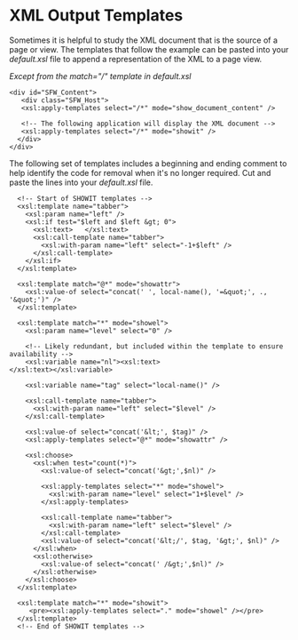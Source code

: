 # XML Output Templates

Sometimes it is helpful to study the XML document that is the source of a
page or view.  The templates that follow the example can be pasted into your
_default.xsl_ file to append a representation of the XML to a page view.

_Except from the match="/" template in default.xsl_
~~~{xsl}
<div id="SFW_Content">
   <div class="SFW_Host">
   <xsl:apply-templates select="/*" mode="show_document_content" />

   <!-- The following application will display the XML document -->
   <xsl:apply-templates select="/*" mode="showit" />
  </div>
</div>
~~~

The following set of templates includes a beginning and ending comment to
help identify the code for removal when it's no longer required.  Cut and paste
the lines into your _default.xsl_ file.

~~~{xsl}
  <!-- Start of SHOWIT templates -->
  <xsl:template name="tabber">
    <xsl:param name="left" />
    <xsl:if test="$left and $left &gt; 0">
      <xsl:text>   </xsl:text>
      <xsl:call-template name="tabber">
        <xsl:with-param name="left" select="-1+$left" />
      </xsl:call-template>
    </xsl:if>
  </xsl:template>

  <xsl:template match="@*" mode="showattr">
    <xsl:value-of select="concat(' ', local-name(), '=&quot;', ., '&quot;')" />
  </xsl:template>

  <xsl:template match="*" mode="showel">
    <xsl:param name="level" select="0" />

    <!-- Likely redundant, but included within the template to ensure availability -->
    <xsl:variable name="nl"><xsl:text>
</xsl:text></xsl:variable>
    
    <xsl:variable name="tag" select="local-name()" />

    <xsl:call-template name="tabber">
      <xsl:with-param name="left" select="$level" />
    </xsl:call-template>
    
    <xsl:value-of select="concat('&lt;', $tag)" />
    <xsl:apply-templates select="@*" mode="showattr" />

    <xsl:choose>
      <xsl:when test="count(*)">
        <xsl:value-of select="concat('&gt;',$nl)" />

        <xsl:apply-templates select="*" mode="showel">
          <xsl:with-param name="level" select="1+$level" />
        </xsl:apply-templates>

        <xsl:call-template name="tabber">
          <xsl:with-param name="left" select="$level" />
        </xsl:call-template>
        <xsl:value-of select="concat('&lt;/', $tag, '&gt;', $nl)" />
      </xsl:when>
      <xsl:otherwise>
        <xsl:value-of select="concat(' /&gt;',$nl)" />
      </xsl:otherwise>
    </xsl:choose>
  </xsl:template>

  <xsl:template match="*" mode="showit">
     <pre><xsl:apply-templates select="." mode="showel" /></pre>
  </xsl:template>
  <!-- End of SHOWIT templates -->
~~~

